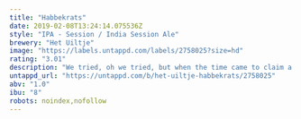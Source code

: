 ```yaml
---
title: "Habbekrats"
date: 2019-02-08T13:24:14.075536Z
style: "IPA - Session / India Session Ale"
brewery: "Het Uiltje"
image: "https://labels.untappd.com/labels/2758025?size=hd"
rating: "3.01"
description: "We tried, oh we tried, but when the time came to claim a name for this low-threshold session IPA, the first word to pop into our heads was Habbekrats. A beautiful Dutch word that trembles off the tongue like poetry, no? We thought so! In our wonderful guttural dialect it means pittance, which perfectly captures the ridiculously low 1%-ness of this citrusy no-nonsense IPA. You’ll thank us for that tomorrow."
untappd_url: "https://untappd.com/b/het-uiltje-habbekrats/2758025"
abv: "1.0"
ibu: "8"
robots: noindex,nofollow
---
```

